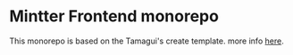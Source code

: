 # Mintter Frontend monorepo

This monorepo is based on the Tamagui's create template. more info
[here](https://tamagui.dev/docs/intro/installation).
